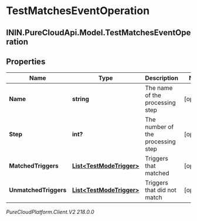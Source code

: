 # TestMatchesEventOperation

## ININ.PureCloudApi.Model.TestMatchesEventOperation

## Properties

|Name | Type | Description | Notes|
|------------ | ------------- | ------------- | -------------|
| **Name** | **string** | The name of the processing step | [optional] |
| **Step** | **int?** | The number of the processing step | [optional] |
| **MatchedTriggers** | [**List&lt;TestModeTrigger&gt;**](TestModeTrigger) | Triggers that matched | [optional] |
| **UnmatchedTriggers** | [**List&lt;TestModeTrigger&gt;**](TestModeTrigger) | Triggers that did not match | [optional] |



_PureCloudPlatform.Client.V2 218.0.0_
